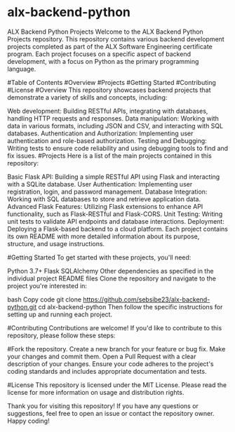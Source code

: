 # alx-backend-python
ALX Backend Python Projects
Welcome to the ALX Backend Python Projects repository. This repository contains various backend development projects completed as part of the ALX Software Engineering certificate program. Each project focuses on a specific aspect of backend development, with a focus on Python as the primary programming language.

#Table of Contents
#Overview
#Projects
#Getting Started
#Contributing
#License
#Overview
This repository showcases backend projects that demonstrate a variety of skills and concepts, including:

Web development: Building RESTful APIs, integrating with databases, handling HTTP requests and responses.
Data manipulation: Working with data in various formats, including JSON and CSV, and interacting with SQL databases.
Authentication and Authorization: Implementing user authentication and role-based authorization.
Testing and Debugging: Writing tests to ensure code reliability and using debugging tools to find and fix issues.
#Projects
Here is a list of the main projects contained in this repository:

Basic Flask API: Building a simple RESTful API using Flask and interacting with a SQLite database.
User Authentication: Implementing user registration, login, and password management.
Database Integration: Working with SQL databases to store and retrieve application data.
Advanced Flask Features: Utilizing Flask extensions to enhance API functionality, such as Flask-RESTful and Flask-CORS.
Unit Testing: Writing unit tests to validate API endpoints and database interactions.
Deployment: Deploying a Flask-based backend to a cloud platform.
Each project contains its own README with more detailed information about its purpose, structure, and usage instructions.

#Getting Started
To get started with these projects, you'll need:

Python 3.7+
Flask
SQLAlchemy
Other dependencies as specified in the individual project README files
Clone the repository and navigate to the project you're interested in:

bash
Copy code
git clone https://github.com/sebsibe23/alx-backend-python.git
cd alx-backend-python
Then follow the specific instructions for setting up and running each project.

#Contributing
Contributions are welcome! If you'd like to contribute to this repository, please follow these steps:

#Fork the repository.
Create a new branch for your feature or bug fix.
Make your changes and commit them.
Open a Pull Request with a clear description of your changes.
Ensure your code adheres to the project's coding standards and includes appropriate documentation and tests.

#License
This repository is licensed under the MIT License. Please read the license for more information on usage and distribution rights.

Thank you for visiting this repository! If you have any questions or suggestions, feel free to open an issue or contact the repository owner. Happy coding!
